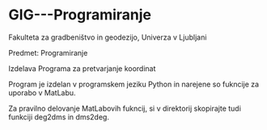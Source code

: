 # GIG---Programiranje

Fakulteta za gradbeništvo in geodezijo, Univerza v Ljubljani

Predmet: Programiranje

Izdelava Programa za pretvarjanje koordinat

Program je izdelan v programskem jeziku Python in narejene so fukncije za uporabo v MatLabu.

Za pravilno delovanje MatLabovih fukncij, si v direktorij skopirajte tudi funkciji deg2dms in dms2deg.
